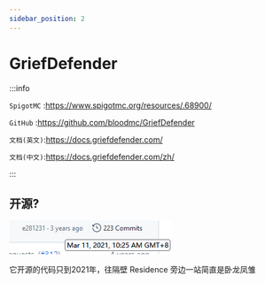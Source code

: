 ```yaml
---
sidebar_position: 2
---
```


# GriefDefender

:::info

`SpigotMC` :https://www.spigotmc.org/resources/.68900/

`GitHub` :https://github.com/bloodmc/GriefDefender

`文档(英文)`:https://docs.griefdefender.com/

`文档(中文)`:https://docs.griefdefender.com/zh/

:::

## 开源?

![](_images/GriefDefender-github.png)

它开源的代码只到2021年，往隔壁 Residence 旁边一站简直是卧龙凤雏

